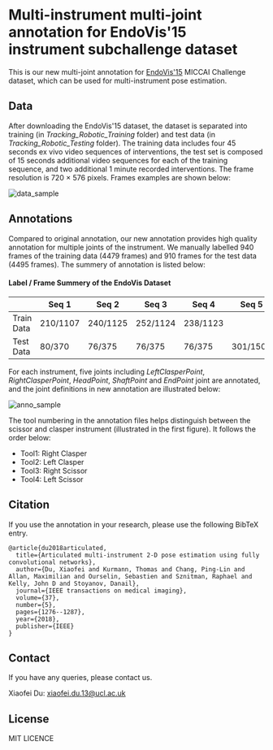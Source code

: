 # Multi-instrument multi-joint annotation for EndoVis'15 instrument subchallenge dataset
This is our new multi-joint annotation for [EndoVis'15](https://endovissub-instrument.grand-challenge.org/) MICCAI Challenge dataset, which can be used for multi-instrument pose estimation.

## Data 
After downloading the EndoVis'15 dataset, the dataset is separated into training (in *Tracking_Robotic_Training* folder) and test data (in *Tracking_Robotic_Testing* folder). The training data includes four 45 seconds ex vivo video sequences of interventions, the test set is composed of 15 seconds additional video sequences for each of the training sequence, and two additional 1 minute recorded interventions. The frame resolution is 720 × 576 pixels. Frames examples are shown below:

![data_sample](https://user-images.githubusercontent.com/6115717/27146869-b3761b1c-5132-11e7-81ff-2b841172b0a6.png)

## Annotations
Compared to original annotation, our new annotation provides high quality annotation for multiple joints of the instrument. We manually labelled 940 frames of the training data (4479 frames) and 910 frames for the test data (4495 frames). The summery of annotation is listed below:
#### Label / Frame Summery of the EndoVis Dataset
|            | Seq 1    | Seq 2    | Seq 3    | Seq 4    | Seq 5    | Seq 6    | Total      |
| ---------- | -------- | -------- | -------- | -------- | -------- | -------- | ---------- |
| Train Data | 210/1107 | 240/1125 | 252/1124 | 238/1123 |          |          | 940 / 4479 |
| Test Data  | 80/370   | 76/375   | 76/375   | 76/375   | 301/1500 | 301/1500 | 910/4495   |

For each instrument, five joints including *LeftClasperPoint*, *RightClasperPoint*, *HeadPoint*, *ShaftPoint* and *EndPoint* joint are annotated, and the joint definitions in new annotation are illustrated below:

![anno_sample](https://user-images.githubusercontent.com/6115717/27146913-e021bd60-5132-11e7-8c7a-4192bdeb8a5a.png)

The tool numbering in the annotation files helps distinguish between the scissor and clasper instrument (illustrated in the first figure). It follows the order below:
- Tool1: Right Clasper
- Tool2: Left Clasper
- Tool3: Right Scissor
- Tool4: Left Scissor

## Citation
If you use the annotation in your research, please use the following BibTeX entry.
```
@article{du2018articulated,
  title={Articulated multi-instrument 2-D pose estimation using fully convolutional networks},
  author={Du, Xiaofei and Kurmann, Thomas and Chang, Ping-Lin and Allan, Maximilian and Ourselin, Sebastien and Sznitman, Raphael and Kelly, John D and Stoyanov, Danail},
  journal={IEEE transactions on medical imaging},
  volume={37},
  number={5},
  pages={1276--1287},
  year={2018},
  publisher={IEEE}
}
```

## Contact
If you have any queries, please contact us.

Xiaofei Du: <xiaofei.du.13@ucl.ac.uk>

## License
MIT LICENCE

